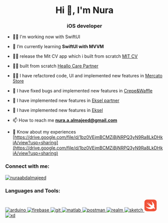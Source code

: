 <h1 align="center">Hi 👋, I'm Nura</h1>
<h3 align="center">iOS developer</h3>

- 👨‍💻 I'm working now with SwiftUI
  
- 🔭 I’m currently learning **SwiftUI with MVVM** 

- 👨‍💻 release the Mit CV app  which i built from scratch [MIT CV](https://apps.apple.com/eg/app/mit-cv/id1641685461)

- 👨‍💻 built from scratch [Heallo Care Partner](https://apps.apple.com/us/app/heallo-care-partner/id1615367022)

- 👨‍💻 I have refactored code, UI and implemented new features in [Mercato Store](https://apps.apple.com/us/app/mercato-store/id1578890990)

- 🤝 I have fixed bugs and implemented new features in [Crepe&Waffle](https://apps.apple.com/eg/app/crepe-waffle/id1456513640)

- 🤝 I have implemented new features in [Eksel partner](https://apps.apple.com/us/app/eksel-partner/id1503184360)

- 🤝 I have implemented new features in [Eksel](https://apps.apple.com/us/app/eksel/id1505253556)

- 📫 How to reach me **nura.a.almajeed@gmail.com**

- 📄 Know about my experiences [https://drive.google.com/file/d/1bz0VEjmBCMZiBjNRPQ3yN9Ra8LkDHkiA/view?usp=sharing](https://drive.google.com/file/d/1bz0VEjmBCMZiBjNRPQ3yN9Ra8LkDHkiA/view?usp=sharing)

<h3 align="left">Connect with me:</h3>
<p align="left">
<a href="https://linkedin.com/in/nuraabdalmajeed" target="blank"><img align="center" src="https://raw.githubusercontent.com/rahuldkjain/github-profile-readme-generator/master/src/images/icons/Social/linked-in-alt.svg" alt="nuraabdalmajeed" height="30" width="40" /></a>
</p>

<h3 align="left">Languages and Tools:</h3>
<p align="left"> <a href="https://www.arduino.cc/" target="_blank" rel="noreferrer"> <img src="https://cdn.worldvectorlogo.com/logos/arduino-1.svg" alt="arduino" width="40" height="40"/> </a> <a href="https://firebase.google.com/" target="_blank" rel="noreferrer"> <img src="https://www.vectorlogo.zone/logos/firebase/firebase-icon.svg" alt="firebase" width="40" height="40"/> </a> <a href="https://git-scm.com/" target="_blank" rel="noreferrer"> <img src="https://www.vectorlogo.zone/logos/git-scm/git-scm-icon.svg" alt="git" width="40" height="40"/> </a> <a href="https://www.mathworks.com/" target="_blank" rel="noreferrer"> <img src="https://upload.wikimedia.org/wikipedia/commons/2/21/Matlab_Logo.png" alt="matlab" width="40" height="40"/> </a> <a href="https://postman.com" target="_blank" rel="noreferrer"> <img src="https://www.vectorlogo.zone/logos/getpostman/getpostman-icon.svg" alt="postman" width="40" height="40"/> </a> <a href="https://realm.io/" target="_blank" rel="noreferrer"> <img src="https://raw.githubusercontent.com/bestofjs/bestofjs-webui/8665e8c267a0215f3159df28b33c365198101df5/public/logos/realm.svg" alt="realm" width="40" height="40"/> </a> <a href="https://www.sketch.com/" target="_blank" rel="noreferrer"> <img src="https://www.vectorlogo.zone/logos/sketchapp/sketchapp-icon.svg" alt="sketch" width="40" height="40"/> </a> <a href="https://developer.apple.com/swift/" target="_blank" rel="noreferrer"> <img src="https://raw.githubusercontent.com/devicons/devicon/master/icons/swift/swift-original.svg" alt="swift" width="40" height="40"/> </a> <a href="https://www.adobe.com/products/xd.html" target="_blank" rel="noreferrer"> <img src="https://cdn.worldvectorlogo.com/logos/adobe-xd.svg" alt="xd" width="40" height="40"/> </a> </p>

